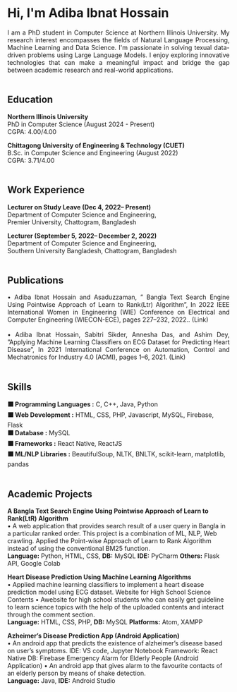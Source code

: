 # Hi, I'm Adiba Ibnat Hossain  
<div style="text-align: justify;">
I am a PhD student in Computer Science at Northern Illinois University. My research interest encompasses the fields of Natural Language Processing, Machine Learning and Data Science. I'm passionate in solving texual data-driven problems using Large Language Models. I enjoy exploring innovative technologies that can make a meaningful impact and bridge the gap between academic research and real-world applications.
</div>  
<br>

## Education
**Northern Illinois University**  
PhD in Computer Science (August 2024 - Present)  
CGPA: 4.00/4.00  

**Chittagong University of Engineering & Technology (CUET)**  
B.Sc. in Computer Science and Engineering (August 2022)  
CGPA: 3.71/4.00  
<br> 
##  Work Experience  
**Lecturer on Study Leave (Dec 4, 2022– Present)**  
Department of Computer Science and Engineering,  
Premier University, Chattogram, Bangladesh  

**Lecturer (September 5, 2022– December 2, 2022)**  
Department of Computer Science and Engineering,  
Southern University Bangladesh, Chattogram, Bangladesh  
<br> 
##  Publications  
<div style="text-align: justify;">
 • Adiba Ibnat Hossain and Asaduzzaman, ” Bangla Text Search Engine Using Pointwise Approach of Learn to Rank(Ltr) Algorithm”, In 2022 IEEE International Women in Engineering (WIE) Conference on Electrical and Computer Engineering (WIECON-ECE), pages 227–232, 2022.. (Link) </div>   
 <br>
<div style="text-align: justify;">
 • Adiba Ibnat Hossain, Sabitri Sikder, Annesha Das, and Ashim Dey, ”Applying Machine Learning Classifiers on ECG Dataset for Predicting Heart Disease”, In 2021 International Conference on Automation, Control and Mechatronics for Industry 4.0 (ACMI), pages 1–6, 2021. (Link)
</div>   
<br>

##  Skills
 **⬛ Programming Languages :** C, C++, Java, Python  
 **⬛ Web Development :** HTML, CSS, PHP, Javascript, MySQL, Firebase, Flask  
 **⬛ Database :** MySQL  
 **⬛ Frameworks :** React Native, ReactJS  
 **⬛ ML/NLP Libraries :** BeautifulSoup, NLTK, BNLTK, scikit-learn, matplotlib, pandas  
 <br>
##  Academic Projects 

 **A Bangla Text Search Engine Using Pointwise Approach of Learn to Rank(LtR) Algorithm**  
 • A web application that provides search result of a user query in Bangla in a particular ranked order. This project is
 a combination of ML, NLP, Web crawling. Applied the Point-wise Approach of Learn to Rank Algorithm instead of
 using the conventional BM25 function.  
 **Language:** Python, HTML, CSS, **DB:** MySQL **IDE:** PyCharm **Others:** Flask API, Google Colab  
 
 **Heart Disease Prediction Using Machine Learning Algorithms**  
 • Applied machine learning classifiers to implement a heart disease prediction model using ECG dataset.
 Website for High School Science Contents
 • Awebsite for high school students who can easily get guideline to learn science topics with the help of the uploaded
 contents and interact through the comment section.  
 **Language:** HTML, CSS, PHP, **DB:** MySQL **Platforms:** Atom, XAMPP  
 
 **Azheimer’s Disease Prediction App (Android Application)**  
 • An android app that predicts the existence of alzheimer’s disease based on user’s symptoms.
 IDE: VS code, Jupyter Notebook Framework: React Native DB: Firebase
 Emergency Alarm for Elderly People (Android Application)
 • An android app that gives alarm to the favourite contacts of an elderly person by means of shake detection.  
 **Language:** Java, **IDE:** Android Studio

